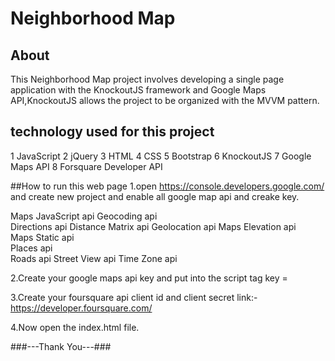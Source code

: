 # Neighborhood Map

## About

This Neighborhood Map project involves developing a single page application with the KnockoutJS framework and Google Maps API,KnockoutJS allows the project to be organized with the MVVM pattern.

## technology used for this project

1 JavaScript
2 jQuery
3 HTML
4 CSS
5 Bootstrap
6 KnockoutJS
7 Google Maps API
8 Forsquare Developer API


##How to run this web page 
1.open https://console.developers.google.com/ and create new project and enable all google map api and creake key.
 
 Maps JavaScript api
 Geocoding api	
 Directions api
 Distance Matrix api
 Geolocation api
 Maps Elevation api	 
 Maps Static api	 
 Places api	 
 Roads api 
 Street View api
 Time Zone api

2.Create your google maps api key and put into the script tag key =
<script async defer
      src="https://maps.googleapis.com/maps/api/js?libraries=places,drawing,geometry&key=xxx&callback=initMap" onerror="mapError()">
</script>

3.Create your foursquare api client id and client secret 
  link:-https://developer.foursquare.com/

4.Now open the index.html file.

###---Thank You---###